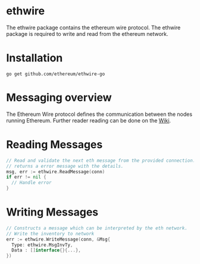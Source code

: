 # ethwire

The ethwire package contains the ethereum wire protocol. The ethwire
package is required to write and read from the ethereum network.

# Installation

`go get github.com/ethereum/ethwire-go`

# Messaging overview

The Ethereum Wire protocol defines the communication between the nodes
running Ethereum. Further reader reading can be done on the
[Wiki](http://wiki.ethereum.org/index.php/Wire_Protocol).

# Reading Messages

```go
// Read and validate the next eth message from the provided connection.
// returns a error message with the details.
msg, err := ethwire.ReadMessage(conn)
if err != nil {
  // Handle error
}
```

# Writing Messages

```go
// Constructs a message which can be interpreted by the eth network.
// Write the inventory to network
err := ethwire.WriteMessage(conn, &Msg{
  Type: ethwire.MsgInvTy,
  Data : []interface{}{...},
})
```
